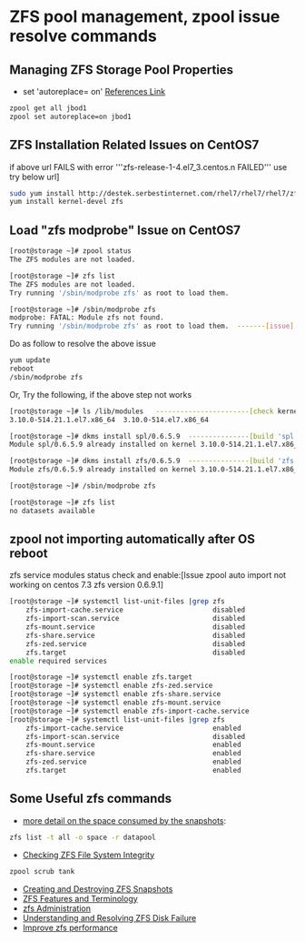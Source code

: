 # ZFS pool management, zpool issue resolve commands
## Managing ZFS Storage Pool Properties
- set 'autoreplace= on' [References Link](http://docs.oracle.com/cd/E19253-01/819-5461/6n7ht6r00/index.html)
```bash
zpool get all jbod1
zpool set autoreplace=on jbod1
```

## ZFS Installation Related Issues on CentOS7
if above url FAILS with error '''zfs-release-1-4.el7_3.centos.n FAILED''' use try below url]
```bash
sudo yum install http://destek.serbestinternet.com/rhel7/rhel7/rhel7/zfs/zfs-release-1-4.el7_3.centos.noarch.rpm
yum install kernel-devel zfs
```

## Load "zfs modprobe" Issue on CentOS7
```bash
[root@storage ~]# zpool status
The ZFS modules are not loaded.

[root@storage ~]# zfs list
The ZFS modules are not loaded.
Try running '/sbin/modprobe zfs' as root to load them.

[root@storage ~]# /sbin/modprobe zfs
modprobe: FATAL: Module zfs not found.
Try running '/sbin/modprobe zfs' as root to load them.	-------[issue]
```

Do as follow to resolve the above issue

```bash
yum update
reboot
/sbin/modprobe zfs
```

Or, Try the following, if the above step not works

```bash
[root@storage ~]# ls /lib/modules	-----------------------[check kernel module version]
3.10.0-514.21.1.el7.x86_64  3.10.0-514.el7.x86_64

[root@storage ~]# dkms install spl/0.6.5.9	---------------[build 'spl' for required version]
Module spl/0.6.5.9 already installed on kernel 3.10.0-514.21.1.el7.x86_64/x86_64

[root@storage ~]# dkms install zfs/0.6.5.9	---------------[build 'zfs' for required version]
Module zfs/0.6.5.9 already installed on kernel 3.10.0-514.21.1.el7.x86_64/x86_64

[root@storage ~]# /sbin/modprobe zfs

[root@storage ~]# zfs list
no datasets available
```

## zpool not importing automatically after OS reboot
zfs service modules status check and enable:[Issue zpool auto import not working on centos 7.3 zfs version 0.6.9.1]

```bash 
[root@storage ~]# systemctl list-unit-files |grep zfs
    zfs-import-cache.service                      disabled
    zfs-import-scan.service                       disabled
    zfs-mount.service                             disabled
    zfs-share.service                             disabled
    zfs-zed.service                               disabled
    zfs.target                                    disabled
enable required services
```

```bash
[root@storage ~]# systemctl enable zfs.target
[root@storage ~]# systemctl enable zfs-zed.service
[root@storage ~]# systemctl enable zfs-share.service
[root@storage ~]# systemctl enable zfs-mount.service
[root@storage ~]# systemctl enable zfs-import-cache.service
[root@storage ~]# systemctl list-unit-files |grep zfs
    zfs-import-cache.service                      enabled 
    zfs-import-scan.service                       disabled
    zfs-mount.service                             enabled 
    zfs-share.service                             enabled 
    zfs-zed.service                               enabled 
    zfs.target                                    enabled
```

## Some Useful zfs commands
- [more detail on the space consumed by the snapshots](https://blogs.oracle.com/solaris/understanding-the-space-used-by-zfs-v2):
```bash
zfs list -t all -o space -r datapool
```
- [Checking ZFS File System Integrity](https://docs.oracle.com/cd/E18752_01/html/819-5461/gbbwa.html)
```bash
zpool scrub tank
```
- [Creating and Destroying ZFS Snapshots](https://docs.oracle.com/cd/E19253-01/819-5461/gbcya/index.html)
- [ZFS Features and Terminology](http://www.allanjude.com/bsd/zfs-term.html#zfs-term-compression)
- [zfs Administration](http://www.allanjude.com/bsd/zfs-zfs.html)
- [Understanding and Resolving ZFS Disk Failure](https://docs.joyent.com/private-cloud/troubleshooting/disk-replacement)
- [Improve zfs performance](https://icesquare.com/wordpress/how-to-improve-zfs-performance)
